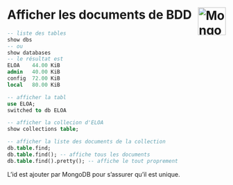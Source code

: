 # **Afficher les documents de BDD** <a href="../../"> <img src="https://github.com/MiKL5/devWeb/raw/master/Assets/Images/mongodb-ar21.svg" alt="MongoDB" align="right" height="64px"> </a>
```sql
-- liste des tables
show dbs
-- ou
show databases
-- le résultat est
ELOA    44.00 KiB
admin   40.00 KiB
config  72.00 KiB
local   80.00 KiB

-- afficher la tabl
use ELOA;
switched to db ELOA

-- afficher la collecion d'ELOA
show collections table;

-- afficher la liste des documents de la collection
db.table.find;
db.table.find(); -- affiche tous les documents
db.table.find().pretty(); -- affiche le tout proprement
```
L’id est ajouter par MongoDB pour s’assurer qu’il est unique.